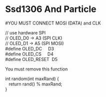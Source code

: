 # Ssd1306 And Particle

#YOU MUST CONNECT MOSI (DATA) and CLK  
  
// use hardware SPI  
// OLED\_D0 -\> A3 (SPI CLK)  
// OLED\_D1 -\> A5 (SPI MOSI)  
\#define OLED\_DC     D3  
\#define OLED\_CS     D4  
\#define OLED\_RESET  D5  

You must remove this function

int random(int maxRand) {  
   return rand() % maxRand;  
}
